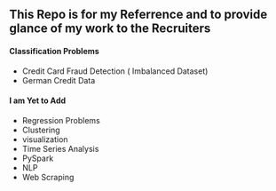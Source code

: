 ## This Repo is for my Referrence and to provide glance of my work to the Recruiters
#### Classification Problems
* Credit Card Fraud Detection ( Imbalanced Dataset)
* German Credit Data

#### I am Yet to Add
* Regression Problems
* Clustering
* visualization 
* Time Series Analysis
* PySpark
* NLP 
* Web Scraping
